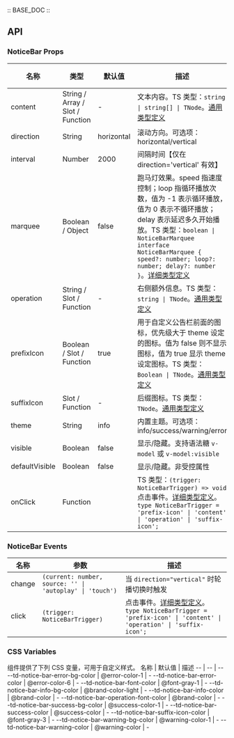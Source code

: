 :: BASE_DOC ::

## API

### NoticeBar Props

名称 | 类型 | 默认值 | 描述 | 必传
-- | -- | -- | -- | --
content | String / Array / Slot / Function | - | 文本内容。TS 类型：`string \| string[] \| TNode`。[通用类型定义](https://github.com/Tencent/tdesign-mobile-vue/blob/develop/src/common.ts) | N
direction | String | horizontal | 滚动方向。可选项：horizontal/vertical | N
interval | Number | 2000 | 间隔时间【仅在 direction='vertical' 有效】 | N
marquee | Boolean / Object | false | 跑马灯效果。speed 指速度控制；loop 指循环播放次数，值为 -1 表示循环播放，值为 0 表示不循环播放；delay 表示延迟多久开始播放。TS 类型：`boolean \| NoticeBarMarquee` `interface NoticeBarMarquee { speed?: number; loop?: number; delay?: number }`。[详细类型定义](https://github.com/Tencent/tdesign-mobile-vue/tree/develop/src/notice-bar/type.ts) | N
operation | String / Slot / Function | - | 右侧额外信息。TS 类型：`string \| TNode`。[通用类型定义](https://github.com/Tencent/tdesign-mobile-vue/blob/develop/src/common.ts) | N
prefixIcon | Boolean / Slot / Function | true | 用于自定义公告栏前面的图标，优先级大于 theme 设定的图标。值为 false 则不显示图标，值为 true 显示 theme 设定图标。TS 类型：`Boolean \| TNode`。[通用类型定义](https://github.com/Tencent/tdesign-mobile-vue/blob/develop/src/common.ts) | N
suffixIcon | Slot / Function | - | 后缀图标。TS 类型：`TNode`。[通用类型定义](https://github.com/Tencent/tdesign-mobile-vue/blob/develop/src/common.ts) | N
theme | String | info | 内置主题。可选项：info/success/warning/error | N
visible | Boolean | false | 显示/隐藏。支持语法糖 `v-model` 或 `v-model:visible` | N
defaultVisible | Boolean | false | 显示/隐藏。非受控属性 | N
onClick | Function |  | TS 类型：`(trigger: NoticeBarTrigger) => void`<br/>点击事件。[详细类型定义](https://github.com/Tencent/tdesign-mobile-vue/tree/develop/src/notice-bar/type.ts)。<br/>`type NoticeBarTrigger = 'prefix-icon' \| 'content' \| 'operation' \| 'suffix-icon';`<br/> | N

### NoticeBar Events

名称 | 参数 | 描述
-- | -- | --
change | `(current: number, source: '' \| 'autoplay' \| 'touch')` | 当 `direction="vertical"` 时轮播切换时触发
click | `(trigger: NoticeBarTrigger)` | 点击事件。[详细类型定义](https://github.com/Tencent/tdesign-mobile-vue/tree/develop/src/notice-bar/type.ts)。<br/>`type NoticeBarTrigger = 'prefix-icon' \| 'content' \| 'operation' \| 'suffix-icon';`<br/>

### CSS Variables

组件提供了下列 CSS 变量，可用于自定义样式。
名称 | 默认值 | 描述 
-- | -- | --
--td-notice-bar-error-bg-color | @error-color-1 | - 
--td-notice-bar-error-color | @error-color-6 | - 
--td-notice-bar-font-color | @font-gray-1 | - 
--td-notice-bar-info-bg-color | @brand-color-light | - 
--td-notice-bar-info-color | @brand-color | - 
--td-notice-bar-operation-font-color | @brand-color | - 
--td-notice-bar-success-bg-color | @success-color-1 | - 
--td-notice-bar-success-color | @success-color | - 
--td-notice-bar-suffix-icon-color | @font-gray-3 | - 
--td-notice-bar-warning-bg-color | @warning-color-1 | - 
--td-notice-bar-warning-color | @warning-color | -